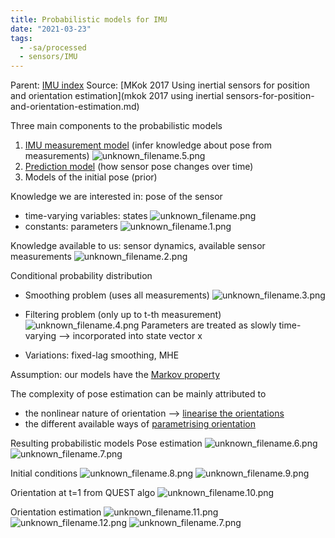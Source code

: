 ```yaml
---
title: Probabilistic models for IMU
date: "2021-03-23"
tags:
  - -sa/processed
  - sensors/IMU
---
```


Parent: [IMU index](imu-index.md)
Source: [MKok 2017 Using inertial sensors for position and orientation estimation](mkok 2017 using inertial sensors-for-position-and-orientation-estimation.md)

Three main components to the probabilistic models

1.  [IMU measurement model](imu-measurement-model.md) (infer knowledge about pose from measurements) ![unknown_filename.5.png](./_resources/Probabilistic_models_for_IMU.resources/unknown_filename.5.png)
2.  [Prediction model](prediction-model.md) (how sensor pose changes over time)
3.  Models of the initial pose (prior)

Knowledge we are interested in: pose of the sensor

*   time-varying variables: states ![unknown_filename.png](./_resources/Probabilistic_models_for_IMU.resources/unknown_filename.png)
*   constants: parameters ![unknown_filename.1.png](./_resources/Probabilistic_models_for_IMU.resources/unknown_filename.1.png)

Knowledge available to us: sensor dynamics, available sensor measurements ![unknown_filename.2.png](./_resources/Probabilistic_models_for_IMU.resources/unknown_filename.2.png)

Conditional probability distribution

*   Smoothing problem (uses all measurements)
    ![unknown_filename.3.png](./_resources/Probabilistic_models_for_IMU.resources/unknown_filename.3.png)
    
*   Filtering problem (only up to t-th measurement)
    ![unknown_filename.4.png](./_resources/Probabilistic_models_for_IMU.resources/unknown_filename.4.png)
    Parameters are treated as slowly time-varying —> incorporated into state vector x
    
*   Variations: fixed-lag smoothing, MHE

Assumption: our models have the [Markov property](markov-property.md)

The complexity of pose estimation can be mainly attributed to

*   the nonlinear nature of orientation —> [linearise the orientations](linearise-the-orientations.md)
*   the different available ways of [parametrising orientation](parametrising-orientation.md)

Resulting probabilistic models
Pose estimation
![unknown_filename.6.png](./_resources/Probabilistic_models_for_IMU.resources/unknown_filename.6.png)
![unknown_filename.7.png](./_resources/Probabilistic_models_for_IMU.resources/unknown_filename.7.png)

Initial conditions
![unknown_filename.8.png](./_resources/Probabilistic_models_for_IMU.resources/unknown_filename.8.png)
![unknown_filename.9.png](./_resources/Probabilistic_models_for_IMU.resources/unknown_filename.9.png)

Orientation at t=1 from QUEST algo
![unknown_filename.10.png](./_resources/Probabilistic_models_for_IMU.resources/unknown_filename.10.png)

Orientation estimation
![unknown_filename.11.png](./_resources/Probabilistic_models_for_IMU.resources/unknown_filename.11.png)
![unknown_filename.12.png](./_resources/Probabilistic_models_for_IMU.resources/unknown_filename.12.png)
![unknown_filename.7.png](./_resources/Probabilistic_models_for_IMU.resources/unknown_filename.7.png)

